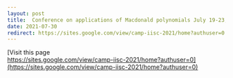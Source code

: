 ```yaml
---
layout: post
title:  Conference on applications of Macdonald polynomials July 19-23, 2021.
date: 2021-07-30
redirect: https://sites.google.com/view/camp-iisc-2021/home?authuser=0
---
```


[Visit this page <br>
https://sites.google.com/view/camp-iisc-2021/home?authuser=0](https://sites.google.com/view/camp-iisc-2021/home?authuser=0)
